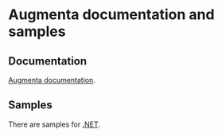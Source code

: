 # Augmenta documentation and samples

## Documentation

[Augmenta documentation](docs/readme.md).

## Samples

There are samples for [.NET](samples/dotnet/).
